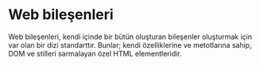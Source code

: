 # Web bileşenleri

Web bileşenleri, kendi içinde bir bütün oluşturan bileşenler oluşturmak için var olan bir dizi standarttır. Bunlar; kendi özelliklerine ve metotlarına sahip, DOM ve stilleri sarmalayan özel HTML elementleridir.
